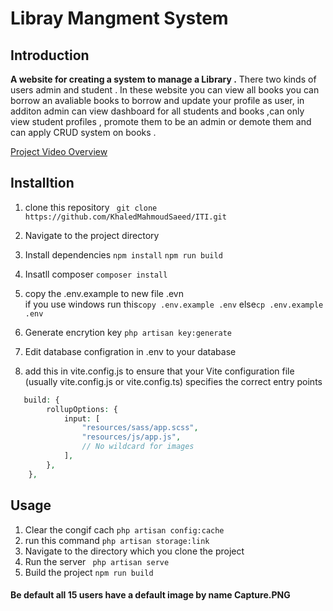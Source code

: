 # Libray Mangment System

## Introduction 

**A website for creating a system to manage a Library .**
There two kinds of users admin and student . In these website you can view all books you can borrow an avaliable books to borrow and update your profile  as user, in additon admin can view dashboard for all students and books ,can only view student profiles , promote them to be an admin or demote them and can apply CRUD system on books .


[Project Video Overview](https://drive.google.com/file/d/1RwMna3FhNnOPB8PGZOzX5pDWIyUCjzeu/view?usp=sharing)
## Installtion

1. clone this repository
   ``` git clone https://github.com/KhaledMahmoudSaeed/ITI.git```
1. Navigate to the project directory 
1. Install dependencies
 ``` npm install ``` ```npm run build```

1. Insatll composer ```composer install```
1. copy the .env.example to new file .evn  
   if you use windows run this```copy .env.example .env```
   else```cp .env.example .env```
1. Generate encrytion key ```php artisan key:generate```
1. Edit database configration in .env to your database
1. add this in vite.config.js to ensure that your Vite configuration file (usually vite.config.js or vite.config.ts) specifies the correct entry points
```php
   build: {
        rollupOptions: {
            input: [
                "resources/sass/app.scss",
                "resources/js/app.js",
                // No wildcard for images
            ],
        },
    },
```

## Usage
1. Clear the congif cach ```php artisan config:cache```
1. run this command ```php artisan storage:link```
1. Navigate to the directory which you clone the project 
1. Run the server ``` php artisan serve```
1. Build the project ``` npm run build ```

#### Be default all 15 users have a default image by name Capture.PNG

